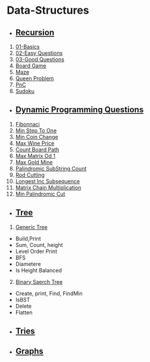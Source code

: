 # Data-Structures

* ## [Recursion](https://github.com/coolanant/Data-Structures/tree/master/01-Recursion)

1. [01-Basics](https://github.com/coolanant/Data-Structures/blob/master/01-Recursion/01-Recursion.md)
2. [02-Easy Questions](https://github.com/coolanant/Data-Structures/blob/master/01-Recursion/02-Recursion.md)
3. [03-Good Questions](https://github.com/coolanant/Data-Structures/blob/master/01-Recursion/03-Recursion.md)
4. [Board Game](https://github.com/coolanant/Data-Structures/blob/master/01-Recursion/04-Recursion-Board_Game.md)
5. [Maze](https://github.com/coolanant/Data-Structures/blob/master/01-Recursion/04-Recursion_Maze.md)
6. [Queen Problem](https://github.com/coolanant/Data-Structures/blob/master/01-Recursion/04-Recursion_N_Queen.md)
7. [PnC](https://github.com/coolanant/Data-Structures/blob/master/01-Recursion/04-Recursion_PnC.md)
8. [Sudoku](https://github.com/coolanant/Data-Structures/blob/master/01-Recursion/05-Recursion-Sudoku.md)

* ## [Dynamic Programming Questions](https://github.com/coolanant/Data-Structures/tree/master/02-DP)

1. [Fibonnaci](https://github.com/coolanant/Data-Structures/blob/master/02-DP/01-Fibonnaci.md)
2. [Min Step To One](https://github.com/coolanant/Data-Structures/blob/master/02-DP/02-MinStepToOne.md)
3. [Min Coin Change](https://github.com/coolanant/Data-Structures/blob/master/02-DP/03-MinCoinChange.md)
4. [Max Wine Price](https://github.com/coolanant/Data-Structures/blob/master/02-DP/04-MaxWinePrice.md)
5. [Count Board Path](https://github.com/coolanant/Data-Structures/blob/master/02-DP/05-CountBoardPath.md)
6. [Max Matrix Od 1](https://github.com/coolanant/Data-Structures/blob/master/02-DP/06-MaxMatrixOf-1's.md)
7. [Max Gold Mine](https://github.com/coolanant/Data-Structures/blob/master/02-DP/07-MaxGoldMine.md)
8. [Palindromic SubString Count](https://github.com/coolanant/Data-Structures/blob/master/02-DP/08-PalindromeSubStringCount.md)
9. [Rod Cutting](https://github.com/coolanant/Data-Structures/blob/master/02-DP/09-Rod-Cutting.md)
10. [Longest Inc Subsequence](https://github.com/coolanant/Data-Structures/blob/master/02-DP/10-LongestIncSubsequence.md)
11. [Matrix Chain Multiplication](https://github.com/coolanant/Data-Structures/blob/master/02-DP/11-MatrixChainMultiplication.md)
12. [Min Palindromic Cut](https://github.com/coolanant/Data-Structures/blob/master/02-DP/12.%20MinPalindromicCut.md)

* ## [Tree](https://github.com/coolanant/Data-Structures/tree/master/03-Tree)

1. [Generic Tree](https://github.com/coolanant/Data-Structures/blob/master/03-Tree/01-GenericTree.md)
- Build,Print
- Sum, Count, height
- Level Order Print
- BFS
- Diametere
- Is Height Balanced
2. [Binary Saerch Tree](https://github.com/coolanant/Data-Structures/blob/master/03-Tree/02-BST.md)
- Create, print, Find, FindMin
- IsBST
- Delete
- Flatten

* ## [Tries](https://github.com/coolanant/Data-Structures/tree/master/04-Tries)

* ## [Graphs](https://github.com/coolanant/Data-Structures/tree/master/05-Graphs)
